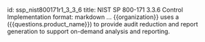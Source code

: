 id: ssp_nist800171r1_3_3_6
title: NIST SP 800-171 3.3.6 Control Implementation
format: markdown
...
{{organization}} uses a ({{questions.product_name}}) to provide audit reduction and report generation to support on-demand analysis and reporting.

